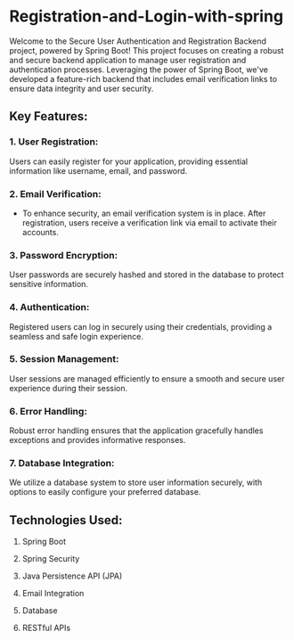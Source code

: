 # Registration-and-Login-with-spring

 Welcome to the Secure User Authentication and Registration Backend project, powered by Spring Boot! This project focuses on creating a robust and secure backend application to manage user registration and authentication processes. Leveraging the power of Spring Boot, we've developed a feature-rich backend that includes email verification links to ensure data integrity and user security.

## Key Features:

### 1.  User Registration: 
Users can easily register for your application, providing essential information like username, email, and password.

### 2. Email Verification: 
* To enhance security, an email verification system is in place. After registration, users receive a verification link via email to activate their accounts.

### 3. Password Encryption:
User passwords are securely hashed and stored in the database to protect sensitive information.

### 4. Authentication: 
Registered users can log in securely using their credentials, providing a seamless and safe login experience.

### 5. Session Management: 
User sessions are managed efficiently to ensure a smooth and secure user experience during their session.

### 6. Error Handling: 
Robust error handling ensures that the application gracefully handles exceptions and provides informative responses.

### 7. Database Integration: 
We utilize a database system to store user information securely, with options to easily configure your preferred database.

## Technologies Used:

1. Spring Boot

2. Spring Security

3. Java Persistence API (JPA)

4. Email Integration

5. Database

6. RESTful APIs
